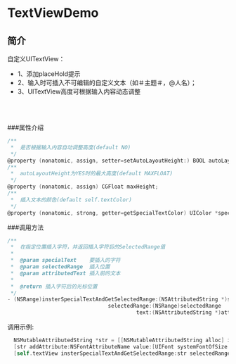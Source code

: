# TextViewDemo
## 简介
自定义UITextView：
* 1、添加placeHold提示
* 2、输入时可插入不可编辑的自定义文本（如＃主题＃，@人名）；
* 3、UITextView高度可根据输入内容动态调整<br/><br/>
<br />

###属性介绍
```objective-c
/**
 *  是否根据输入内容自动调整高度(default NO)
 */
@property (nonatomic, assign, setter=setAutoLayoutHeight:) BOOL autoLayoutHeight;
/**
 *  autoLayoutHeight为YES时的最大高度(default MAXFLOAT)
 */
@property (nonatomic, assign) CGFloat maxHeight;
/**
 *  插入文本的颜色(default self.textColor)
 */
@property (nonatomic, strong, getter=getSpecialTextColor) UIColor *specialTextColor;
```

###调用方法
  ```objective-c
  /**
   *  在指定位置插入字符，并返回插入字符后的SelectedRange值
   *
   *  @param specialText    要插入的字符
   *  @param selectedRange  插入位置
   *  @param attributedText 插入前的文本
   *
   *  @return 插入字符后的光标位置
   */
  - (NSRange)insterSpecialTextAndGetSelectedRange:(NSAttributedString *)specialText
                                  selectedRange:(NSRange)selectedRange
                                           text:(NSAttributedString *)attributedText;
  ```
  调用示例:
  ```objective-c
    NSMutableAttributedString *str = [[NSMutableAttributedString alloc] initWithString:@"#插入文本#"];
    [str addAttribute:NSFontAttributeName value:[UIFont systemFontOfSize:16] range:NSMakeRange(0, str.length)];
    [self.textView insterSpecialTextAndGetSelectedRange:str selectedRange:self.textView.selectedRange text:self.textView.attributedText];
  ```
